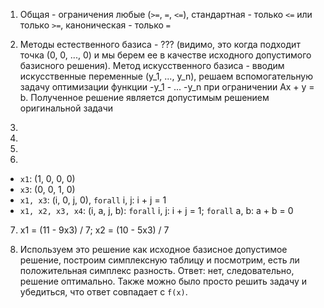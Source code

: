 1) Общая - ограничения любые (`>=`, `=`, `<=`), стандартная - только `<=` или только `>=`, каноническая - только `=`

2) Методы естественного базиса - ??? (видимо, это когда подходит точка (0, 0, ..., 0) и мы берем ее в качестве исходного допустимого базисного решения). Метод искусственного базиса - вводим искусственные переменные (y_1, ..., y_n), решаем вспомогательную задачу оптимизации функции -y_1 - ... -y_n при ограничении Ax + y = b. Полученное решение является допустимым решением оригинальной задачи

3)

4)

5)

6) 
* `x1`: (1, 0, 0, 0)
* `x3`: (0, 0, 1, 0)
* `x1, x3`: (i, 0, j, 0), `forall` i, j: i + j = 1
* `x1, x2, x3, x4`: (i, a, j, b): `forall` i, j: i + j = 1; `forall` a, b: a + b = 0

7) x1 = (11 - 9x3) / 7; x2 = (10 - 5x3) / 7

8) Используем это решение как исходное базисное допустимое решение, построим симплексную таблицу и посмотрим, есть ли положительная симплекс разность. Ответ: нет, следовательно, решение оптимально. Также можно было просто решить задачу и убедиться, что ответ совпадает с `f(x)`.